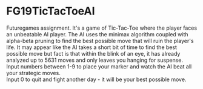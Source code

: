 # FG19TicTacToeAI
Futuregames assignment. It's a game of Tic-Tac-Toe where the player faces an unbeatable AI player. The AI uses the minimax algorithm coupled with alpha-beta pruning to find the best possible move that will ruin the player's life. It may appear like the AI takes a short bit of time to find the best possible move but fact is that within the blink of an eye, it has already analyzed up to 5631 moves and only leaves you hanging for suspense.<br>
Input numbers between 1-9 to place your marker and watch the AI beat all your strategic moves.<br>
Input 0 to quit and fight another day - it will be your best possible move.
